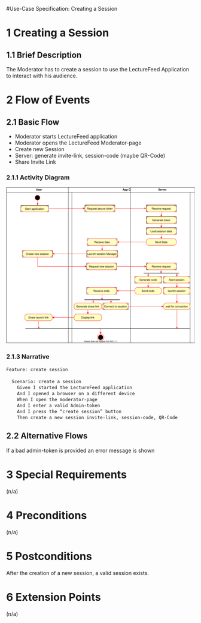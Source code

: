 #Use-Case Specification: Creating a Session

# 1 Creating a Session

## 1.1 Brief Description
The Moderator has to create a session to use the LectureFeed Application to interact with his audience.

# 2 Flow of Events
## 2.1 Basic Flow
- Moderator starts LectureFeed application
- Moderator opens the LectureFeed Moderator-page
- Create new Session
- Server: generate invite-link, session-code (maybe QR-Code)
- Share Invite Link

### 2.1.1 Activity Diagram
![Organization Application Activity Diagram](activity_diagrams/create_a_session.svg)

### 2.1.3 Narrative

```gherkin
Feature: create session

  Scenario: create a session 
    Given I started the LectureFeed application
    And I opened a browser on a different device 
    When I open the moderator-page
    And I enter a valid Admin-token
    And I press the “create session” button    
    Then create a new session invite-link, session-code, QR-Code
```

## 2.2 Alternative Flows
If a bad admin-token is provided an error message is shown

# 3 Special Requirements
(n/a)

# 4 Preconditions
(n/a)

# 5 Postconditions
After the creation of a new session, a valid session exists.

# 6 Extension Points
(n/a)

